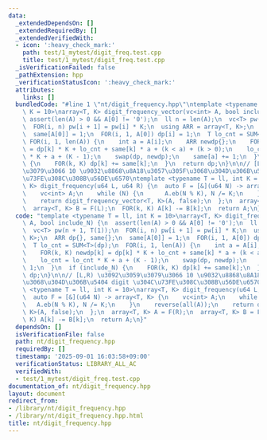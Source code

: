```yaml
---
data:
  _extendedDependsOn: []
  _extendedRequiredBy: []
  _extendedVerifiedWith:
  - icon: ':heavy_check_mark:'
    path: test/1_mytest/digit_freq.test.cpp
    title: test/1_mytest/digit_freq.test.cpp
  _isVerificationFailed: false
  _pathExtension: hpp
  _verificationStatusIcon: ':heavy_check_mark:'
  attributes:
    links: []
  bundledCode: "#line 1 \"nt/digit_frequency.hpp\"\ntemplate <typename T = ll, int\
    \ K = 10>\narray<T, K> digit_frequency_vector(vc<int> A, bool include_N) {\n \
    \ assert(len(A) > 0 && A[0] != '0');\n  ll n = len(A);\n  vc<T> pw(n + 1, T(1));\n\
    \  FOR(i, n) pw[i + 1] = pw[i] * K;\n  using ARR = array<T, K>;\n  ARR dp{}, same{};\n\
    \  same[A[0]] = 1;\n  FOR(i, 1, A[0]) dp[i] = 1;\n  T lo_cnt = SUM<T>(dp);\n \
    \ FOR(i, 1, len(A)) {\n    int a = A[i];\n    ARR newdp{};\n    FOR(k, K) newdp[k]\
    \ = dp[k] * K + lo_cnt + same[k] * a + (k < a) + (k > 0);\n    lo_cnt = lo_cnt\
    \ * K + a + (K - 1);\n    swap(dp, newdp);\n    same[a] += 1;\n  }\n  if (include_N)\
    \ {\n    FOR(k, K) dp[k] += same[k];\n  }\n  return dp;\n}\n\n// [L,R) \u3092\u3059\
    \u3079\u3066 10 \u9032\u8868\u8A18\u3057\u305F\u3068\u304D\u306B\u5404 digit \u304C\
    \u73FE\u308C\u308B\u56DE\u6570\ntemplate <typename T = ll, int K = 10>\narray<T,\
    \ K> digit_frequency(u64 L, u64 R) {\n  auto F = [&](u64 N) -> array<T, K> {\n\
    \    vc<int> A;\n    while (N) {\n      A.eb(N % K), N /= K;\n    }\n    reverse(all(A));\n\
    \    return digit_frequency_vector<T, K>(A, false);\n  };\n  array<T, K> A = F(R);\n\
    \  array<T, K> B = F(L);\n  FOR(k, K) A[k] -= B[k];\n  return A;\n}\n"
  code: "template <typename T = ll, int K = 10>\narray<T, K> digit_frequency_vector(vc<int>\
    \ A, bool include_N) {\n  assert(len(A) > 0 && A[0] != '0');\n  ll n = len(A);\n\
    \  vc<T> pw(n + 1, T(1));\n  FOR(i, n) pw[i + 1] = pw[i] * K;\n  using ARR = array<T,\
    \ K>;\n  ARR dp{}, same{};\n  same[A[0]] = 1;\n  FOR(i, 1, A[0]) dp[i] = 1;\n\
    \  T lo_cnt = SUM<T>(dp);\n  FOR(i, 1, len(A)) {\n    int a = A[i];\n    ARR newdp{};\n\
    \    FOR(k, K) newdp[k] = dp[k] * K + lo_cnt + same[k] * a + (k < a) + (k > 0);\n\
    \    lo_cnt = lo_cnt * K + a + (K - 1);\n    swap(dp, newdp);\n    same[a] +=\
    \ 1;\n  }\n  if (include_N) {\n    FOR(k, K) dp[k] += same[k];\n  }\n  return\
    \ dp;\n}\n\n// [L,R) \u3092\u3059\u3079\u3066 10 \u9032\u8868\u8A18\u3057\u305F\
    \u3068\u304D\u306B\u5404 digit \u304C\u73FE\u308C\u308B\u56DE\u6570\ntemplate\
    \ <typename T = ll, int K = 10>\narray<T, K> digit_frequency(u64 L, u64 R) {\n\
    \  auto F = [&](u64 N) -> array<T, K> {\n    vc<int> A;\n    while (N) {\n   \
    \   A.eb(N % K), N /= K;\n    }\n    reverse(all(A));\n    return digit_frequency_vector<T,\
    \ K>(A, false);\n  };\n  array<T, K> A = F(R);\n  array<T, K> B = F(L);\n  FOR(k,\
    \ K) A[k] -= B[k];\n  return A;\n}"
  dependsOn: []
  isVerificationFile: false
  path: nt/digit_frequency.hpp
  requiredBy: []
  timestamp: '2025-09-01 16:03:58+09:00'
  verificationStatus: LIBRARY_ALL_AC
  verifiedWith:
  - test/1_mytest/digit_freq.test.cpp
documentation_of: nt/digit_frequency.hpp
layout: document
redirect_from:
- /library/nt/digit_frequency.hpp
- /library/nt/digit_frequency.hpp.html
title: nt/digit_frequency.hpp
---
```

